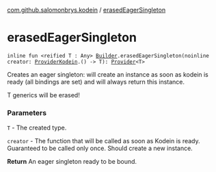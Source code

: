 [com.github.salomonbrys.kodein](index.md) / [erasedEagerSingleton](.)

# erasedEagerSingleton

`inline fun <reified T : Any> `[`Builder`](-kodein/-builder/index.md)`.erasedEagerSingleton(noinline creator: `[`ProviderKodein`](-provider-kodein/index.md)`.() -> T): `[`Provider`](-provider/index.md)`<T>`

Creates an eager singleton: will create an instance as soon as kodein is ready (all bindings are set) and will always return this instance.

T generics will be erased!

### Parameters

`T` - The created type.

`creator` - The function that will be called as soon as Kodein is ready. Guaranteed to be called only once. Should create a new instance.

**Return**
An eager singleton ready to be bound.

